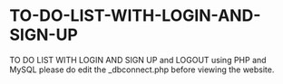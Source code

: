 # TO-DO-LIST-WITH-LOGIN-AND-SIGN-UP
TO DO LIST WITH LOGIN AND SIGN UP and LOGOUT using PHP and MySQL  please do edit the _dbconnect.php before viewing the website.
